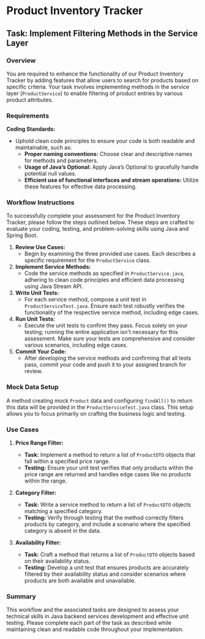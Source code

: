 # Product Inventory Tracker

## Task: Implement Filtering Methods in the Service Layer

### Overview

You are required to enhance the functionality of our Product Inventory Tracker by adding features that allow users to search for products based on specific criteria. Your task involves implementing methods in the service layer (`ProductService`) to enable filtering of product entries by various product attributes.

### Requirements

**Coding Standards:**

- Uphold clean code principles to ensure your code is both readable and maintainable, such as:
  - **Proper naming conventions:** Choose clear and descriptive names for methods and parameters.
  - **Usage of Java’s Optional:** Apply Java’s Optional to gracefully handle potential null values.
  - **Efficient use of functional interfaces and stream operations:** Utilize these features for effective data processing.

### Workflow Instructions

To successfully complete your assessment for the Product Inventory Tracker, please follow the steps outlined below. These steps are crafted to evaluate your coding, testing, and problem-solving skills using Java and Spring Boot.

1. **Review Use Cases:**
   - Begin by examining the three provided use cases. Each describes a specific requirement for the `ProductService` class.
2. **Implement Service Methods:**
   - Code the service methods as specified in `ProductService.java`, adhering to clean code principles and efficient data processing using Java Stream API.
3. **Write Unit Tests:**
   - For each service method, compose a unit test in `ProductServiceTest.java`. Ensure each test robustly verifies the functionality of the respective service method, including edge cases.
4. **Run Unit Tests:**
   - Execute the unit tests to confirm they pass. Focus solely on your testing; running the entire application isn't necessary for this assessment. Make sure your tests are comprehensive and consider various scenarios, including edge cases.
5. **Commit Your Code:**
   - After developing the service methods and confirming that all tests pass, commit your code and push it to your assigned branch for review.

### Mock Data Setup

A method creating mock `Product` data and configuring `findAll()` to return this data will be provided in the `ProductServiceTest.java` class. This setup allows you to focus primarily on crafting the business logic and testing.

### Use Cases

1. **Price Range Filter:**
   - **Task:** Implement a method to return a list of `ProductDTO` objects that fall within a specified price range.
   - **Testing:** Ensure your unit test verifies that only products within the price range are returned and handles edge cases like no products within the range.
  
2. **Category Filter:**
   - **Task:** Write a service method to return a list of `ProductDTO` objects matching a specified category.
   - **Testing:** Verify through testing that the method correctly filters products by category, and include a scenario where the specified category is absent in the data.

3. **Availability Filter:**
   - **Task:** Craft a method that returns a list of `ProductDTO` objects based on their availability status.
   - **Testing:** Develop a unit test that ensures products are accurately filtered by their availability status and consider scenarios where products are both available and unavailable.

### Summary

This workflow and the associated tasks are designed to assess your technical skills in Java backend services development and effective unit testing. Please complete each part of the task as described while maintaining clean and readable code throughout your implementation.
